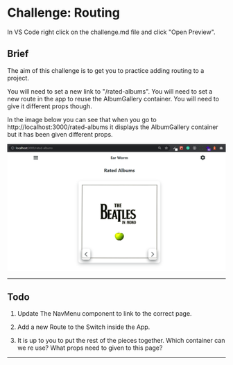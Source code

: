 # Challenge: Routing

In VS Code right click on the challenge.md file and click "Open Preview".

## Brief

The aim of this challenge is to get you to practice adding routing to a project.

You will need to set a new link to "/rated-albums". You will need to set a new route in the app to reuse the AlbumGallery container. You will need to give it different props though.

In the image below you can see that when you go to http://localhost:3000/rated-albums it displays the AlbumGallery container but it has been given different props.

<img src="./images/highest-rating-page.PNG" width="600"/>

---

## Todo

1. Update The NavMenu component to link to the correct page.

2. Add a new Route to the Switch inside the App.

3. It is up to you to put the rest of the pieces together. Which container can we re use? What props need to given to this page?

---
